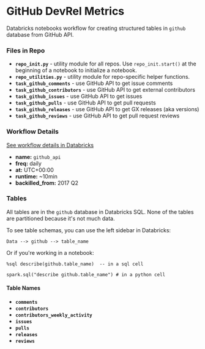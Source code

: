 # GitHub DevRel Metrics
Databricks notebooks workflow for creating structured tables in `github` database from GitHub API. 

### Files in Repo
- **`repo_init.py`** - utility module for all repos. Use `repo_init.start()` at the beginning of a notebook to initialize a notebook.
- **`repo_utilities.py`** - utility module for repo-specific helper functions. 
- **`task_github_comments`** - use GitHub API to get issue comments
- **`task_github_contributors`** - use GitHub API to get external contributors
- **`task_github_issues`** - use GitHub API to get issues 
- **`task_github_pulls`** - use GitHub API to get pull requests
- **`task_github_releases`** - use GitHub API to get GX releases (aka versions)
- **`task_github_reviews`** - use GitHub API to get pull request reviews


### Workflow Details 
[See workflow details in Databricks](https://dbc-4b7bae80-92cc.cloud.databricks.com/?o=2527665687246383#job/969395416232838)

- **name:** `github_api` 
- **freq:** daily 
- **at:** UTC+00:00
- **runtime:** ~10min
- **backilled_from:** 2017 Q2


### Tables
All tables are in the `github` database in Databricks SQL. None of the tables are partitioned because it's not much data.

To see table schemas, you can use the left sidebar in Databricks: 
```
Data --> github --> table_name
```

Or if you're working in a notebook: 
```
%sql describe(github.table_name)  -- in a sql cell
```

```
spark.sql("describe github.table_name") # in a python cell
```

#### Table Names
- **`comments`**
- **`contributors`**
- **`contributors_weekly_activity`**
- **`issues`**
- **`pulls`**
- **`releases`**
- **`reviews`**


